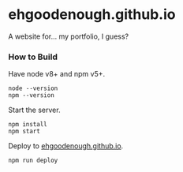 # ehgoodenough.github.io #

A website for... my portfolio, I guess?

### How to Build ###

Have node v8+ and npm v5+.

```
node --version
npm --version
```

Start the server.

```
npm install
npm start
```

Deploy to [ehgoodenough.github.io](https://ehgoodenough.github.io).

```
npm run deploy
```
